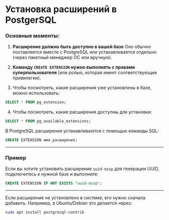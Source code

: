 # Установка расширений в PostgerSQL

### Основные моменты:

1. **Расширение должно быть доступно в вашей базе**
    Оно обычно поставляется вместе с PostgreSQL или устанавливается отдельно
    (через пакетный менеджер ОС или вручную).


2. **Команду `CREATE EXTENSION` нужно выполнять с правами суперпользователя** (или ролью, которая имеет соответствующие привилегии).

3. Чтобы посмотреть, какие расширения уже установлены в базе, можно использовать:

```sql
SELECT * FROM pg_extension;
```

4. Чтобы посмотреть, какие расширения доступны для установки:

```sql
SELECT * FROM pg_available_extensions;
```






В PostgreSQL расширения устанавливаются с помощью команды SQL:

```sql
CREATE EXTENSION имя_расширения;
```


---

### Пример

Если вы хотите установить расширение `uuid-ossp` для генерации UUID, подключитесь к нужной базе и выполните:

```sql
CREATE EXTENSION IF NOT EXISTS "uuid-ossp";
```

---

Если расширение не установлено в системе, его нужно сначала добавить.
Например, в Ubuntu/Debian это делается через:

```bash
sudo apt install postgresql-contrib
```